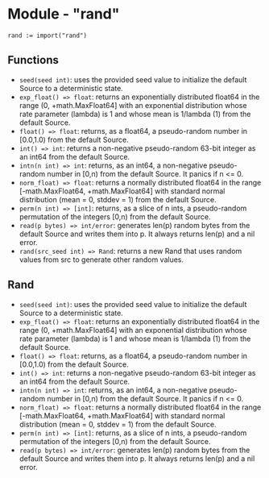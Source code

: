 # Module - "rand"

```golang
rand := import("rand")
```

## Functions

- `seed(seed int)`: uses the provided seed value to initialize the default
  Source to a deterministic state.
- `exp_float() => float`:  returns an exponentially distributed float64 in the
  range (0, +math.MaxFloat64] with an exponential distribution whose rate
  parameter (lambda) is 1 and whose mean is 1/lambda (1) from the default
  Source.
- `float() => float`: returns, as a float64, a pseudo-random number in
  [0.0,1.0) from the default Source.
- `int() => int`: returns a non-negative pseudo-random 63-bit integer as an
  int64 from the default Source.
- `intn(n int) => int`: returns, as an int64, a non-negative pseudo-random
  number in [0,n) from the default Source. It panics if n <= 0.
- `norm_float) => float`: returns a normally distributed float64 in the range
  [-math.MaxFloat64, +math.MaxFloat64] with standard normal distribution
  (mean = 0, stddev = 1) from the default Source.
- `perm(n int) => [int]`: returns, as a slice of n ints, a pseudo-random
  permutation of the integers [0,n) from the default Source.
- `read(p bytes) => int/error`: generates len(p) random bytes from the default
  Source and writes them into p. It always returns len(p) and a nil error.
- `rand(src_seed int) => Rand`: returns a new Rand that uses random values from
  src to generate other random values.

## Rand

- `seed(seed int)`: uses the provided seed value to initialize the default
  Source to a deterministic state.
- `exp_float() => float`:  returns an exponentially distributed float64 in the
  range (0, +math.MaxFloat64] with an exponential distribution whose rate
  parameter (lambda) is 1 and whose mean is 1/lambda (1) from the default Source.
- `float() => float`: returns, as a float64, a pseudo-random number in
  [0.0,1.0) from the default Source.
- `int() => int`: returns a non-negative pseudo-random 63-bit integer as an
  int64 from the default Source.
- `intn(n int) => int`: returns, as an int64, a non-negative pseudo-random
  number in [0,n) from the default Source. It panics if n <= 0.
- `norm_float) => float`: returns a normally distributed float64 in the range
  [-math.MaxFloat64, +math.MaxFloat64] with standard normal distribution
  (mean = 0, stddev = 1) from the default Source.
- `perm(n int) => [int]`: returns, as a slice of n ints, a pseudo-random
  permutation of the integers [0,n) from the default Source.
- `read(p bytes) => int/error`: generates len(p) random bytes from the default
  Source and writes them into p. It always returns len(p) and a nil error.
